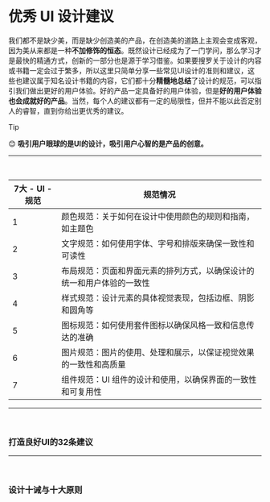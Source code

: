 # 优秀 UI 设计建议
我们都不是缺少美，而是缺少创造美的产品，在创造美的道路上主观会变成客观，因为美从来都是一种**不加修饰的恒态**。既然设计已经成为了一门学问，那么学习才是最快的精通方式，创新的一部分也是源于学习借鉴。如果要搜罗关于设计的内容或书籍一定会过于繁多，所以这里只简单分享一些常见UI设计的准则和建议，这些也建议属于知名设计书籍的内容，它们都十分**精髓地总结**了设计的规范，可以指引我们做出更好的用户体验。好的产品一定具备好的用户体验，但是**好的用户体验也会成就好的产品**。当然，每个人的建议都有一定的局限性，但并不能以此否定别人的睿智，直到你给出更优秀的建议。

> [!TIP]
> 😊 **吸引用户眼球的是UI的设计，吸引用户心智的是产品的创意。**

---
<br>

| 7大 - UI - 规范 | 规范情况 |
| --- | --- |
| 1       | 颜色规范：关于如何在设计中使用颜色的规则和指南，如主题色 |
| 2       | 文字规范：如何使用字体、字号和排版来确保一致性和可读性 |
| 3       | 布局规范：页面和界面元素的排列方式，以确保设计的统一和用户体验的一致性 |
| 4 | 样式规范：设计元素的具体视觉表现，包括边框、阴影和圆角等 |
| 5 | 图标规范：如何使用套件图标以确保风格一致和信息传达的准确 |
| 6 | 图片规范：图片的使用、处理和展示，以保证视觉效果的一致性和高质量 |
| 7 | 组件规范：UI 组件的设计和使用，以确保界面的一致性和可复用性 |

---
<br>

### 打造良好UI的32条建议

---
<br>

### 设计十诫与十大原则
